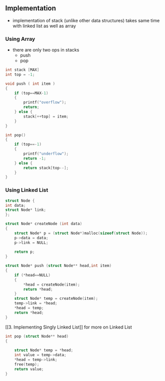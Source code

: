 ## Implementation

- implementation of stack (unlike other data structures) takes same time with linked list as well as array
### Using Array
- there are only two ops in stacks
	- push
	- pop
```c
int stack [MAX]
int top = -1;

void push ( int item )
{
	if (top==MAX-1)
	{
		printf("overflow");
		return;
	} else {
		stack[++top] = item;
	}
}

int pop()
{
	if (top==-1)
	{
		printf("underflow");
		return -1;
	} else {
		return stack[top--];
	}
}
```

### Using Linked List
```c
struct Node {
int data;
struct Node* link;
};

struct Node* createNode (int data)
{
	struct Node* p = (struct Node*)malloc(sizeof(struct Node));
	p->data = data;
	p->link = NULL;
	
	return p;
}

struct Node* push (struct Node** head,int item)
{
	if (*head==NULL)
	{
		*head = createNode(item);
		return *head;
	}
	struct Node* temp = createNode(item);
	temp->link = *head;
	*head = temp;
	return *head;
}
```

[[3. Implementing Singly Linked List]] for more on Linked List

```c
int pop (struct Node** head)
{
    
    struct Node* temp = *head;
    int value = temp->data;
    *head = temp->link;
    free(temp);
    return value;
}
```